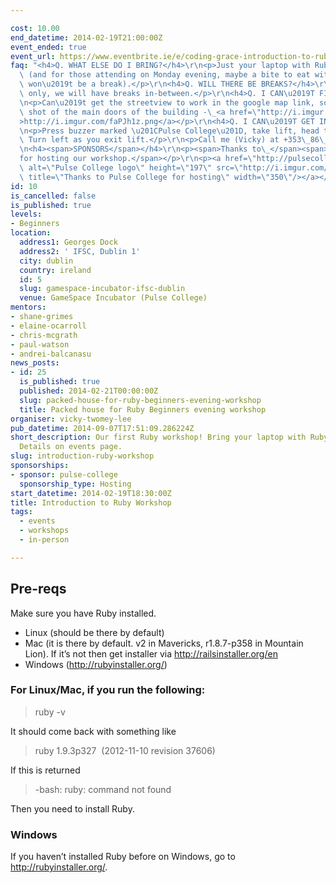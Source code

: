 ```yaml
---

cost: 10.00
end_datetime: 2014-02-19T21:00:00Z
event_ended: true
event_url: https://www.eventbrite.ie/e/coding-grace-introduction-to-ruby-workshop-tickets-10518307541
faq: "<h4>Q. WHAT ELSE DO I BRING?</h4>\r\n<p>Just your laptop with Ruby installed\
  \ (and for those attending on Monday evening, maybe a bite to eat with you as there\
  \ won\u2019t be a break).</p>\r\n<h4>Q. WILL THERE BE BREAKS?</h4>\r\n<p>Saturday\
  \ only, we will have breaks in-between.</p>\r\n<h4>Q. I CAN\u2019T FIND THE VENUE</h4>\r\
  \n<p>Can\u2019t get the streetview to work in the google map link, so I tool a screen\
  \ shot of the main doors of the building -\_<a href=\"http://i.imgur.com/faPJh1z.png\"\
  >http://i.imgur.com/faPJh1z.png</a></p>\r\n<h4>Q. I CAN\u2019T GET IN THE VENUE!</h4>\r\
  \n<p>Press buzzer marked \u201CPulse College\u201D, take lift, head to 2nd Floor.\
  \ Turn left as you exit lift.</p>\r\n<p>Call me (Vicky) at +353\_86\_150\_2003</p>\r\
  \n<h4><span>SPONSORS</span></h4>\r\n<p><span>Thanks to\_</span><span>PULSE COLLEGE</span><span>\_\
  for hosting our workshop.</span></p>\r\n<p><a href=\"http://pulsecollege.eu/\"><img\
  \ alt=\"Pulse College logo\" height=\"197\" src=\"http://i.imgur.com/CTvOPqW.jpg\"\
  \ title=\"Thanks to Pulse College for hosting\" width=\"350\"/></a></p>"
id: 10
is_cancelled: false
is_published: true
levels:
- Beginners
location:
  address1: Georges Dock
  address2: ' IFSC, Dublin 1'
  city: dublin
  country: ireland
  id: 5
  slug: gamespace-incubator-ifsc-dublin
  venue: GameSpace Incubator (Pulse College)
mentors:
- shane-grimes
- elaine-ocarroll
- chris-mcgrath
- paul-watson
- andrei-balcanasu
news_posts:
- id: 25
  is_published: true
  published: 2014-02-21T00:00:00Z
  slug: packed-house-for-ruby-beginners-evening-workshop
  title: Packed house for Ruby Beginners evening workshop
organiser: vicky-twomey-lee
pub_datetime: 2014-09-07T17:51:09.286224Z
short_description: Our first Ruby workshop! Bring your laptop with Ruby installed.
  Details on events page.
slug: introduction-ruby-workshop
sponsorships:
- sponsor: pulse-college
  sponsorship_type: Hosting
start_datetime: 2014-02-19T18:30:00Z
title: Introduction to Ruby Workshop
tags:
  - events
  - workshops
  - in-person

---
```


## Pre-reqs

Make sure you have Ruby installed.
<ul><li><span>Linux (should be there by default)</span></li>
<li><span>Mac (it is there by default. v2 in Mavericks, r</span><span>1.8.7-p358 in Mountain Lion</span><span>). If it&#8217;s not then get installer via </span><a href="http://railsinstaller.org/en">http://railsinstaller.org/en</a><span><br/></span></li>
<li>Windows (<a href="http://rubyinstaller.org/">http://rubyinstaller.org/</a>)</li>
</ul>

<h3>For Linux/Mac, if you run the following:</h3>

<blockquote>
ruby -v
</blockquote>

It should come back with something like

<blockquote>
ruby 1.9.3p327  (2012-11-10 revision 37606)
</blockquote>

<p>If this is returned</p>
<blockquote>
-bash: ruby: command not found
</blockquote>

Then you need to install Ruby.

<h3>Windows</h3>
If you haven&#8217;t installed Ruby before on Windows, go to <a href="http://rubyinstaller.org/">http://rubyinstaller.org/</a>.

